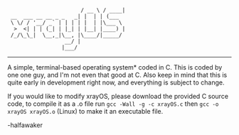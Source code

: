 ```                     ____   _____ 
                       / __ \ / ____|
 __  ___ __ __ _ _   _| |  | | (___  
 \ \/ / '__/ _` | | | | |  | |\___ \ 
  >  <| | | (_| | |_| | |__| |____) |
 /_/\_\_|  \__,_|\__, |\____/|_____/ 
                  __/ |
                 |___/
```

___
          
A simple, terminal-based operating system* coded in C.
This is coded by one one guy, and I'm not even that good at C. Also keep in mind that this is quite early in development right now, and everything is subject to change.

If you would like to modify xrayOS, please download the provided C source code, to compile it as a .o file run `gcc -Wall -g -c xrayOS.c` then `gcc -o xrayOS xrayOS.o` (Linux) to make it an executable file.

-halfawaker
